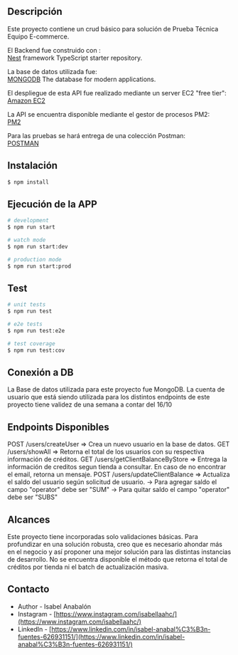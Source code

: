 
## Descripción
Este proyecto contiene un crud básico para solución de Prueba Técnica Equipo E-commerce.  

El Backend fue construido con :  
[Nest](https://github.com/nestjs/nest) framework TypeScript starter repository.  

La base de datos utilizada fue:  
[MONGODB](https://www.mongodb.com/) The database for modern applications.  

El despliegue de esta API fue realizado mediante un server EC2 "free tier":  
[Amazon EC2](https://aws.amazon.com/es/ec2/?nc2=type_a&ec2-whats-new.sort-by=item.additionalFields.postDateTime&ec2-whats-new.sort-order=desc)  

La API se encuentra disponible mediante el gestor de procesos PM2:  
[PM2](https://pm2.keymetrics.io/)  

Para las pruebas se hará entrega de una colección Postman:  
[POSTMAN](https://https://www.postman.com/)  


## Instalación

```bash
$ npm install
```

## Ejecución de la APP

```bash
# development
$ npm run start

# watch mode
$ npm run start:dev

# production mode
$ npm run start:prod
```

## Test

```bash
# unit tests
$ npm run test

# e2e tests
$ npm run test:e2e

# test coverage
$ npm run test:cov
```

## Conexión a DB
La Base de datos utilizada para este proyecto fue MongoDB.
La cuenta de usuario que está siendo utilizada para los distintos endpoints de este proyecto tiene validez de una semana a contar del 16/10

## Endpoints Disponibles

POST /users/createUser => Crea un nuevo usuario en la base de datos.
GET /users/showAll => Retorna el total de los usuarios con su respectiva información de créditos.
GET /users/getClientBalanceByStore => Entrega la información de creditos segun tienda a consultar. En caso de no encontrar el email, retorna un mensaje.
POST /users/updateClientBalance => Actualiza el saldo del usuario según solicitud de usuario. 
  -> Para agregar saldo el campo "operator" debe ser "SUM"
  -> Para quitar saldo el campo "operator" debe ser "SUBS"

## Alcances
Este proyecto tiene incorporadas solo validaciones básicas. 
Para profundizar en una solución robusta, creo que es necesario ahondar más en el negocio y así proponer una mejor solución para las distintas instancias de desarrollo.
No se encuentra disponible el método que retorna el total de créditos por tienda ni el batch de actualización masiva.

## Contacto

- Author - Isabel Anabalón
- Instagram - [https://www.instagram.com/isabellaahc/](https://www.instagram.com/isabellaahc/)
- LinkedIn - [https://www.linkedin.com/in/isabel-anabal%C3%B3n-fuentes-626931151/](https://www.linkedin.com/in/isabel-anabal%C3%B3n-fuentes-626931151/)